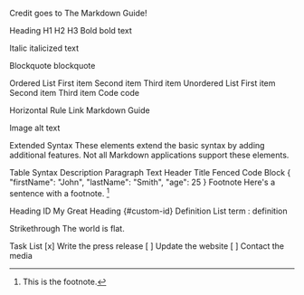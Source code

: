 Credit goes to The Markdown Guide!

Heading
H1
H2
H3
Bold
bold text

Italic
italicized text

Blockquote
blockquote

Ordered List
First item
Second item
Third item
Unordered List
First item
Second item
Third item
Code
code

Horizontal Rule
Link
Markdown Guide

Image
alt text

Extended Syntax
These elements extend the basic syntax by adding additional features. Not all Markdown applications support these elements.

Table
Syntax	Description
Paragraph	Text
Header	Title
Fenced Code Block
{
  "firstName": "John",
  "lastName": "Smith",
  "age": 25
}
Footnote
Here's a sentence with a footnote. [^1]

[^1]: This is the footnote.

Heading ID
My Great Heading {#custom-id}
Definition List
term : definition

Strikethrough
The world is flat.

Task List
[x] Write the press release
[ ] Update the website
[ ] Contact the media

